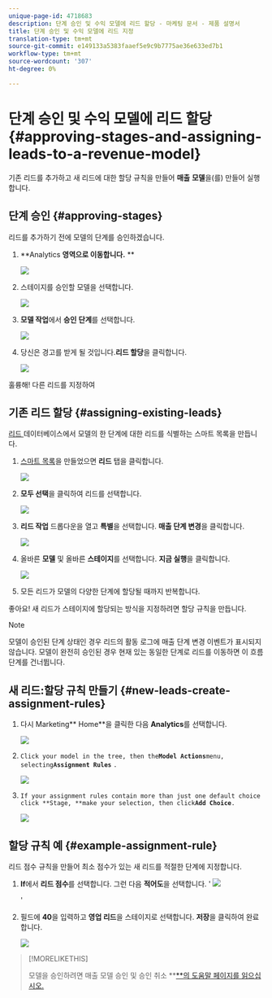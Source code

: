 ```yaml
---
unique-page-id: 4718683
description: 단계 승인 및 수익 모델에 리드 할당 - 마케팅 문서 - 제품 설명서
title: 단계 승인 및 수익 모델에 리드 지정
translation-type: tm+mt
source-git-commit: e149133a5383faaef5e9c9b7775ae36e633ed7b1
workflow-type: tm+mt
source-wordcount: '307'
ht-degree: 0%

---
```



# 단계 승인 및 수익 모델에 리드 할당 {#approving-stages-and-assigning-leads-to-a-revenue-model}

기존 리드를 추가하고 새 리드에 대한 할당 규칙을 만들어 **매출** **모델**&#x200B;을(를) 만들어 실행합니다.

## 단계 승인 {#approving-stages}

리드를 추가하기 전에 모델의 단계를 승인하겠습니다.

1. **Analytics **영역으로 이동합니다.** **

   ![](assets/image2015-4-28-17-3a8-3a8.png)

1. 스테이지를 승인할 모델을 선택합니다.

   ![](assets/image2015-4-28-17-3a10-3a3.png)

1. **모델 작업**&#x200B;에서 **승인** **단계**&#x200B;를 선택합니다.

   ![](assets/image2015-4-28-17-3a12-3a37.png)

1. 당신은 경고를 받게 될 것입니다.**리드 할당**&#x200B;을 클릭합니다.

   ![](assets/image2015-4-28-17-3a5-3a39.png)

훌륭해! 다른 리드를 지정하여

## 기존 리드 할당 {#assigning-existing-leads}

[리드 ](../../../../product-docs/core-marketo-concepts/smart-lists-and-static-lists/creating-a-smart-list/create-a-smart-list.md) 데이터베이스에서 모델의 한 단계에 대한 리드를 식별하는 스마트 목록을 만듭니다.

1. [스마트 목록](../../../../product-docs/core-marketo-concepts/smart-lists-and-static-lists/creating-a-smart-list/create-a-smart-list.md)을 만들었으면 **리드** 탭을 클릭합니다.

   ![](assets/image2015-4-29-11-3a37-3a30.png)

1. **모두 선택**&#x200B;을 클릭하여 리드를 선택합니다.

   ![](assets/image2015-4-29-11-3a39-3a39.png)

1. **리드 작업** 드롭다운을 열고 **특별**&#x200B;을 선택합니다. **매출 단계 변경**&#x200B;을 클릭합니다.

   ![](assets/image2015-4-29-11-3a40-3a38.png)

1. 올바른 **모델** 및 올바른 **스테이지**&#x200B;를 선택합니다. **지금 실행**&#x200B;을 클릭합니다.

   ![](assets/image2015-4-29-11-3a43-3a41.png)

1. 모든 리드가 모델의 다양한 단계에 할당될 때까지 반복합니다.

좋아요! 새 리드가 스테이지에 할당되는 방식을 지정하려면 할당 규칙을 만듭니다.

>[!NOTE]
>
>모델이 승인된 단계 상태인 경우 리드의 활동 로그에 매출 단계 변경 이벤트가 표시되지 않습니다. 모델이 완전히 승인된 경우 현재 있는 동일한 단계로 리드를 이동하면 이 흐름 단계를 건너뜁니다.

## 새 리드:할당 규칙 만들기 {#new-leads-create-assignment-rules}

1. 다시 Marketing** Home**을 클릭한 다음 **Analytics**&#x200B;를 선택합니다.

   ![](assets/image2015-4-28-17-3a8-3a8.png)

1. `Click your model in the tree, then the`**`Model Actions`**`menu, selecting`**`Assignment Rules`** `.`

   ![](assets/image2015-4-29-11-3a52-3a17.png)

1. `If your assignment rules contain more than just one default choice click **Stage, **make your selection, then click`**`Add Choice`**`.`

   ![](assets/image2015-4-29-12-3a5-3a46.png)

## 할당 규칙 예 {#example-assignment-rule}

리드 점수 규칙을 만들어 최소 점수가 있는 새 리드를 적절한 단계에 지정합니다.

1. **If**&#x200B;에서 **리드 점수**&#x200B;를 선택합니다. 그런 다음 **적어도**을 선택합니다.
&#39; ![](assets/image2015-4-29-13-3a27-3a8.png)

   &#39;

1. 필드에 **40**&#x200B;을 입력하고 **영업 리드**&#x200B;을 스테이지로 선택합니다. **저장**&#x200B;을 클릭하여 완료합니다.

   ![](assets/image2015-4-29-14-3a4-3a23.png)

>[!MORELIKETHIS]
>
>모델을 승인하려면 매출 모델 승인 및 승인 취소 **[**의 도움말 페이지를 읽으십시오.](approve-unapprove-a-revenue-model.md)

